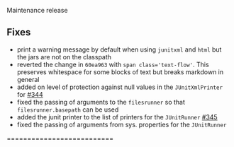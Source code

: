 Maintenance release

## Fixes

 * print a warning message by default when using `junitxml` and `html` but the jars are not on the classpath
 * reverted the change in `60ea963` with `span class='text-flow'`. This preserves whitespace for some blocks of text but breaks markdown in general
 * added on level of protection against null values in the `JUnitXmlPrinter` for [#344](https://github.com/etorreborre/specs2/issues/344)
 * fixed the passing of arguments to the `filesrunner` so that `filesrunner.basepath` can be used
 * added the junit printer to the list of printers for the `JUnitRunner` [#345](https://github.com/etorreborre/specs2/issues/345)
 * fixed the passing of arguments from sys. properties for the `JUnitRunner`

==========================

